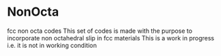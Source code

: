 # NonOcta
fcc non octa codes
This set of codes is made with the purpose to incorporate non octahedral slip in fcc materials
This is a work in progress i.e. it is not in working condition
